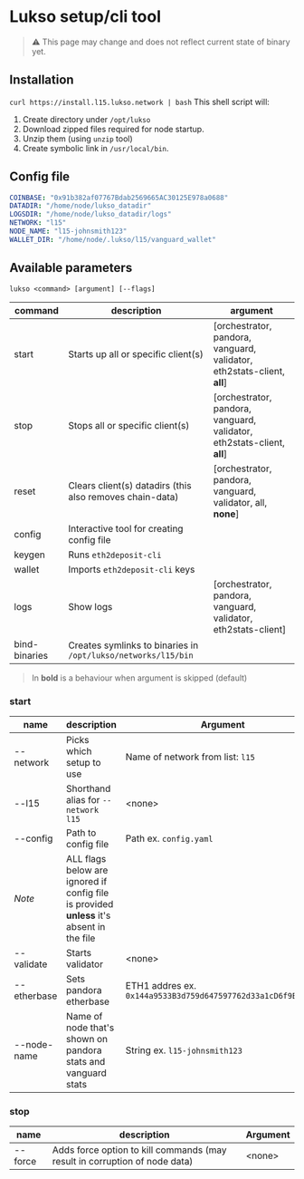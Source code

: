 # Lukso setup/cli tool

>⚠️ This page may change and does not reflect current state of binary yet.

## Installation
`curl https://install.l15.lukso.network | bash`
This shell script will: 
1. Create directory under `/opt/lukso`
2. Download zipped files required for node startup.
3. Unzip them (using `unzip` tool)
4. Create symbolic link in `/usr/local/bin`.

## Config file

~~~yaml
COINBASE: "0x91b382af07767Bdab2569665AC30125E978a0688"
DATADIR: "/home/node/lukso_datadir"
LOGSDIR: "/home/node/lukso_datadir/logs"
NETWORK: "l15"
NODE_NAME: "l15-johnsmith123"
WALLET_DIR: "/home/node/.lukso/l15/vanguard_wallet"
~~~

## Available parameters
`lukso <command> [argument] [--flags]`

| command   | description            | argument |
|-----------|------------------------|----------------------|
| start     | Starts up all or specific client(s) | [orchestrator, pandora, vanguard, validator, eth2stats-client, **all**] |
| stop      | Stops all or specific client(s)     | [orchestrator, pandora, vanguard, validator, eth2stats-client, **all**] |
| reset     | Clears client(s) datadirs (this also removes chain-data) | [orchestrator, pandora, vanguard, validator, all, **none**]
| config    | Interactive tool for creating config file | |
| keygen    | Runs `eth2deposit-cli` | |
| wallet    | Imports `eth2deposit-cli` keys | |
| logs      | Show logs | [orchestrator, pandora, vanguard, validator, eth2stats-client] |
| bind-binaries | Creates symlinks to binaries in `/opt/lukso/networks/l15/bin` | |
> In **bold** is a behaviour when argument is skipped (default)

### start

| name      | description            | Argument  |
|-----------|------------------------|---|
| --network | Picks which setup to use | Name of network from list: `l15`
| --l15 | Shorthand alias for `--network l15` | <none\>
| --config | Path to config file     | Path ex. `config.yaml` |
| *Note* | ALL flags below are ignored if config file is provided **unless** it's absent in the file |
| --validate | Starts validator      | <none\>
| --etherbase | Sets pandora etherbase | ETH1 addres ex. `0x144a9533B3d759d647597762d33a1cD6f9Bf118c`
| --node-name  | Name of node that's shown on pandora stats and vanguard stats | String ex. `l15-johnsmith123` 

### stop

| name      | description            | Argument  |
|-----------|------------------------|---|
| --force   | Adds force option to kill commands (may result in corruption of node data)     | <none\> |


